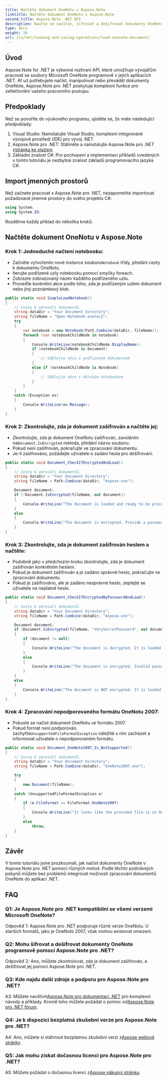 ```yaml
---
title: Načtěte dokument OneNotu v Aspose.Note
linktitle: Načtěte dokument OneNotu v Aspose.Note
second_title: Aspose.Note .NET API
description: Naučte se načítat, šifrovat a dešifrovat dokumenty OneNote programově v .NET pomocí Aspose.Note.
type: docs
weight: 16
url: /cs/net/loading-and-saving-operations/load-onenote-document/
---
```

## Úvod

Aspose.Note for .NET je výkonné rozhraní API, které umožňuje vývojářům pracovat se soubory Microsoft OneNote programově v jejich aplikacích .NET. Ať už potřebujete načíst, manipulovat nebo převádět dokumenty OneNote, Aspose.Note pro .NET poskytuje komplexní funkce pro zefektivnění vašeho pracovního postupu.

## Předpoklady

Než se ponoříte do výukového programu, ujistěte se, že máte následující předpoklady:

1. Visual Studio: Nainstalujte Visual Studio, komplexní integrované vývojové prostředí (IDE) pro vývoj .NET.
2.  Aspose.Note pro .NET: Stáhněte a nainstalujte Aspose.Note pro .NET z[stránka ke stažení](https://releases.aspose.com/note/net/).
3. Základní znalost C#: Pro pochopení a implementaci příkladů uvedených v tomto tutoriálu je nezbytná znalost základů programovacího jazyka C#.

## Import jmenných prostorů

Než začnete pracovat s Aspose.Note pro .NET, nezapomeňte importovat požadované jmenné prostory do svého projektu C#:

```csharp
using System;
using System.IO;
```

Rozdělme každý příklad do několika kroků:

## Načtěte dokument OneNotu v Aspose.Note

### Krok 1: Jednoduché načtení notebooku:
   -  Začněte vytvořením nové instance souboru`Notebook` třídy, předání cesty k dokumentu OneNotu.
   - Iterujte podřízené uzly notebooku pomocí smyčky foreach.
   - Zobrazte zobrazovaný název každého podřízeného uzlu.
   - Proveďte konkrétní akce podle toho, zda je podřízeným uzlem dokument nebo jiný poznámkový blok.

```csharp
public static void SimpleLoadNotebook()
{
    // Cesta k adresáři dokumentů.
    string dataDir = "Your Document Directory";
    string fileName = "Open Notebook.onetoc2";
    try
    {
        var notebook = new Notebook(Path.Combine(dataDir, fileName));
        foreach (var notebookChildNode in notebook)
        {
            Console.WriteLine(notebookChildNode.DisplayName);
            if (notebookChildNode is Document)
            {
                // Udělejte něco s podřízeným dokumentem
            }
            else if (notebookChildNode is Notebook)
            {
                // Udělejte něco s dětským notebookem
            }
        }
    }
    catch (Exception ex)
    {
        Console.WriteLine(ex.Message);
    }
}
```

### Krok 2: Zkontrolujte, zda je dokument zašifrován a načtěte jej:
   -  Zkontrolujte, zda je dokument OneNotu zašifrován, zavoláním na`Document.IsEncrypted` metoda, předání názvu souboru.
   - Pokud není zašifrován, pokračujte ve zpracování dokumentu.
   - Je-li zašifrováno, požádejte uživatele o zadání hesla pro dešifrování.

```csharp
public static void Document_CheckIfEncryptedAndLoad()
{
    // Cesta k adresáři dokumentů.
    string dataDir = "Your Document Directory";
    string fileName = Path.Combine(dataDir, "Aspose.one");

    Document document;
    if (!Document.IsEncrypted(fileName, out document))
    {
        Console.WriteLine("The document is loaded and ready to be processed.");
    }
    else
    {
        Console.WriteLine("The document is encrypted. Provide a password.");
    }
}
```

### Krok 3: Zkontrolujte, zda je dokument zašifrován heslem a načtěte:
   - Podobně jako v předchozím kroku zkontrolujte, zda je dokument zašifrován konkrétním heslem.
   - Pokud je dokument zašifrován a je zadáno správné heslo, pokračujte ve zpracování dokumentu.
   - Pokud je zašifrováno, ale je zadáno nesprávné heslo, zeptejte se uživatele na neplatné heslo.

```csharp
public static void Document_CheckIfEncryptedByPasswordAndLoad()
{
    // Cesta k adresáři dokumentů.
    string dataDir = "Your Document Directory";
    string fileName = Path.Combine(dataDir, "Aspose.one");

    Document document;
    if (Document.IsEncrypted(fileName, "VerySecretPassword", out document))
    {
        if (document != null)
        {
            Console.WriteLine("The document is decrypted. It is loaded and ready to be processed.");
        }
        else
        {
            Console.WriteLine("The document is encrypted. Invalid password was provided.");
        }
    }
    else
    {
        Console.WriteLine("The document is NOT encrypted. It is loaded and ready to be processed.");
    }
}
```

### Krok 4: Zpracování nepodporovaného formátu OneNotu 2007:
   - Pokuste se načíst dokument OneNotu ve formátu 2007.
   -  Pokud formát není podporován, zachyťte`UnsupportedFileFormatException` náležitě s ním zacházet a informovat uživatele o nepodporovaném formátu.

```csharp
public static void Document_OneNote2007_Is_NotSupported()
{
    // Cesta k adresáři dokumentů.
    string dataDir = "Your Document Directory";
    string fileName = Path.Combine(dataDir, "OneNote2007.one");

    try
    {
        new Document(fileName);
    }
    catch (UnsupportedFileFormatException e)
    {
        if (e.FileFormat == FileFormat.OneNote2007)
        {
            Console.WriteLine("It looks like the provided file is in OneNote 2007 format that is not supported.");
        }
        else
            throw;
    }
}
```

## Závěr

V tomto tutoriálu jsme prozkoumali, jak načíst dokumenty OneNote v Aspose.Note pro .NET pomocí různých metod. Podle těchto podrobných pokynů můžete bez problémů integrovat možnosti zpracování dokumentů OneNote do aplikací .NET.

## FAQ

### Q1: Je Aspose.Note pro .NET kompatibilní se všemi verzemi Microsoft OneNote?

Odpověď 1: Aspose.Note pro .NET podporuje různé verze OneNotu. U starších formátů, jako je OneNote 2007, však mohou existovat omezení.

### Q2: Mohu šifrovat a dešifrovat dokumenty OneNote programově pomocí Aspose.Note pro .NET?

Odpověď 2: Ano, můžete zkontrolovat, zda je dokument zašifrován, a dešifrovat jej pomocí Aspose.Note pro .NET.

### Q3: Kde najdu další zdroje a podporu pro Aspose.Note pro .NET?

 A3: Můžete navštívit[Aspose.Note pro dokumentaci .NET](https://reference.aspose.com/note/net/) pro komplexní návody a příklady. Kromě toho můžete požádat o pomoc od[Aspose.Note pro .NET fórum](https://forum.aspose.com/c/note/28).

### Q4: Je k dispozici bezplatná zkušební verze pro Aspose.Note pro .NET?

 A4: Ano, můžete si stáhnout bezplatnou zkušební verzi z[Aspose webové stránky](https://releases.aspose.com/).

### Q5: Jak mohu získat dočasnou licenci pro Aspose.Note pro .NET?

 A5: Můžete požádat o dočasnou licenci z[Aspose nákupní stránku](https://purchase.aspose.com/temporary-license/).